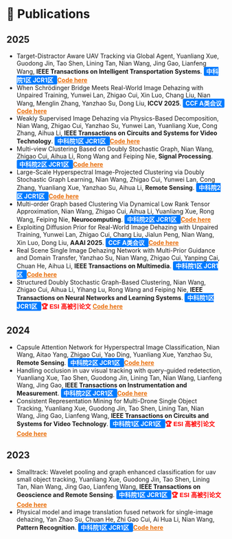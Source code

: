 # 📝 Publications 
<!-- 
## Selected Publications 

### Multi-view Late Fusion Alignment
<div class='paper-box'><div class='paper-box-image'><div><div class="badge">IJCAI 2019</div><img src='images/ijcai.jpg' alt="sym" width="100%"></div></div>
<div class='paper-box-text' markdown="1">

[Multi-view Clustering via Late Fusion Alignment Maximization](https://www.ijcai.org/Proceedings/2019/0524.pdf) <a href='https://scholar.google.com/citations?user=5o9hK3EAAAAJ'><img src="https://img.shields.io/endpoint?logo=Google%20Scholar&url=https%3A%2F%2Fcdn.jsdelivr.net%2Fgh%2Fwangsiwei2010%2Fwangsiwei2010.github.io@google-scholar-stats%2Fgs_data_shieldsio_paper4.json&labelColor=f6f6f6&color=9cf&style=flat&label=citations"></a>

[Code](https://github.com/wangsiwei2010/latefusionalignment)

**Siwei Wang**, Xinwang Liu, En Zhu, Chang Tang, Jiyuan Liu, Jingtao Hu, Jingyuan Xia, Jianping Yin

[**Project**](https://scholar.google.com/citations?view_op=view_citation&hl=zh-CN&user=DhtAFkwAAAAJ&citation_for_view=DhtAFkwAAAAJ:ALROH1vI_8AC) <strong><span class='show_paper_citations' data='DhtAFkwAAAAJ:ALROH1vI_8AC'></span></strong>
- propose multi-view late fusion paradigm. 
</div>
</div>


### Large-scale Anchor Representation
<div class='paper-box'><div class='paper-box-image'><div><div class="badge">IEEE TIP2022</div><img src='images/tip.jpg' alt="sym" width="100%"></div></div>
<div class='paper-box-text' markdown="1">

[Fast Parameter-Free Multi-View Subspace Clustering With Consensus Anchor Guidance](https://www.researchgate.net/publication/356634317_Fast_Parameter-Free_Multi-View_Subspace_Clustering_With_Consensus_Anchor_Guidance) <a href='https://scholar.google.com/citations?user=5o9hK3EAAAAJ'><img src="https://img.shields.io/endpoint?logo=Google%20Scholar&url=https%3A%2F%2Fcdn.jsdelivr.net%2Fgh%2Fwangsiwei2010%2Fwangsiwei2010.github.io@google-scholar-stats%2Fgs_data_shieldsio_paper1.json&labelColor=f6f6f6&color=9cf&style=flat&label=citations"></a>

[Code](https://github.com/wangsiwei2010/FPMVS-CAG) 

**Siwei Wang**, Xinwang Liu, Xinzhong Zhu, Pei Zhang, Yi Zhang, Feng Gao, En Zhu (ESI High Cited Paper)  

[**Project**](https://scholar.google.com/citations?view_op=view_citation&hl=zh-CN&user=DhtAFkwAAAAJ&citation_for_view=DhtAFkwAAAAJ:ALROH1vI_8AC) <strong><span class='show_paper_citations' data='DhtAFkwAAAAJ:ALROH1vI_8AC'></span></strong>
- a unified multi-view co-training style of anchors. 
</div>
</div>


### Large-scale Anchor Alignment
<div class='paper-box'><div class='paper-box-image'><div><div class="badge">NeurIPS 2022</div><img src='images/neurips.jpg' alt="sym" width="100%"></div></div>
<div class='paper-box-text' markdown="1">

[Align then Fusion: Generalized Large-scale Multi-view Clustering with Anchor Matching Correspondences](https://proceedings.neurips.cc/paper_files/paper/2022/file/270339c997293ca2988c62f4308e389f-Paper-Conference.pdf) <a href='https://scholar.google.com/citations?user=5o9hK3EAAAAJ'><img src="https://img.shields.io/endpoint?logo=Google%20Scholar&url=https%3A%2F%2Fcdn.jsdelivr.net%2Fgh%2Fwangsiwei2010%2Fwangsiwei2010.github.io@google-scholar-stats%2Fgs_data_shieldsio_paper2.json&labelColor=f6f6f6&color=9cf&style=flat&label=citations"></a>

[Code](https://github.com/wangsiwei2010/NeurIPS22-FMVACC)

**Siwei Wang**, Xinwang Liu, Suyuan Liu, Jiaqi Jin, Wenxuan Tu, Xinzhong Zhu, En Zhu

[**Project**](https://scholar.google.com/citations?view_op=view_citation&hl=zh-CN&user=DhtAFkwAAAAJ&citation_for_view=DhtAFkwAAAAJ:ALROH1vI_8AC) <strong><span class='show_paper_citations' data='DhtAFkwAAAAJ:ALROH1vI_8AC'></span></strong>
- the first work to tackle multi-view anchor-unaligned problem. 
</div>
</div>

### Large-scale Anchor for Incomplete Scenerios 
<div class='paper-box'><div class='paper-box-image'><div><div class="badge">CVPR 2022</div><img src='images/cvpr.jpg' alt="sym" width="100%"></div></div>
<div class='paper-box-text' markdown="1">

[Highly-efficient Incomplete Large-scale Multi-view Clustering with Consensus Bipartite Graph](https://openaccess.thecvf.com/content/CVPR2022/papers/Wang_Highly-Efficient_Incomplete_Large-Scale_Multi-View_Clustering_With_Consensus_Bipartite_Graph_CVPR_2022_paper.pdf) <a href='https://scholar.google.com/citations?user=5o9hK3EAAAAJ'><img src="https://img.shields.io/endpoint?logo=Google%20Scholar&url=https%3A%2F%2Fcdn.jsdelivr.net%2Fgh%2Fwangsiwei2010%2Fwangsiwei2010.github.io@google-scholar-stats%2Fgs_data_shieldsio_paper3.json&labelColor=f6f6f6&color=9cf&style=flat&label=citations"></a>

[Code](https://github.com/wangsiwei2010/CVPR22-IMVC-CBG)

**Siwei Wang**, Xinwang Liu, Li Liu, Wenxuan Tu, Xinzhong Zhu, Jiyuan Liu, Sihang Zhou, En Zhu

[**Project**](https://scholar.google.com/citations?view_op=view_citation&hl=zh-CN&user=DhtAFkwAAAAJ&citation_for_view=DhtAFkwAAAAJ:ALROH1vI_8AC) <strong><span class='show_paper_citations' data='DhtAFkwAAAAJ:ALROH1vI_8AC'></span></strong>
- the first large-scale multi-view anchor framework for incomplete scenerios. 
</div>
</div>

  <span style="color: white; font-weight: bold; font-size: 14px;">SDM 2025</span>​
    <div style="display: inline-block; border: 1px solid #4169E1; background-color: #9BF3FD; padding: 6px 12px; border-radius: 4px; margin-left: 8px;">​
    <span style="color: white; font-weight: bold; font-size: 14px;">中科院JCR 1区</span>​
  </div>
<span style="background-color:#FFC0CB; padding: 2px 4px; border-radius: 3px;">SDM</span>, <span style="color:#FF5733;">中科院JCR</span>, 

- [Physical model and image translation fused network for single-image dehazing](https://scholar.google.com/citations?view_op=view_citation&hl=en&user=5o9hK3EAAAAJ&sortby=pubdate&citation_for_view=5o9hK3EAAAAJ:pqnbT2bcN3wC), Shengju Yu, Siwei Wang, Zhibin Dong, Wenxuan Tu, Suyuan Liu, Zhao Lv, Pan Li, Miao Wang, En Zhu, **AAAI 2024**
-->
## 2025
-   Target-Distractor Aware UAV Tracking via Global Agent, Yuanliang Xue, Guodong Jin, Tao Shen, Lining Tan, Nian Wang, Jing Gao, Lianfeng Wang, **IEEE Transactions on Intelligent Transportation Systems**. <span style="
    background-color: #007bff; 
    color: white; 
    padding: 2px 6px; 
    border-radius: 3px; 
    font-weight: bold;">
中科院1区 JCR1区
</span> <a href="https://bgithub.xyz/xyl-507/TDAT" style="color: #EA700D; font-weight: bold;">Code here</a>   
-   When Schrödinger Bridge Meets Real-World Image Dehazing with Unpaired Training, Yunwei Lan, Zhigao Cui, Xin Luo, Chang Liu, Nian Wang, Menglin Zhang, Yanzhao Su, Dong Liu, **ICCV 2025**. <span style="
    background-color: #007bff; 
    color: white; 
    padding: 2px 6px; 
    border-radius: 3px; 
    font-weight: bold;">
CCF A类会议
</span> <a href="https://bgithub.xyz/ywxjm/DehazeSB" style="color: #EA700D; font-weight: bold;">Code here</a>  
-   Weakly Supervised Image Dehazing via Physics-Based Decomposition,  Nian Wang, Zhigao Cui, Yanzhao Su, Yunwei Lan, Yuanliang Xue, Cong Zhang, Aihua Li, **IEEE Transactions on Circuits and Systems for Video Technology**. <span style="
    background-color: #007bff; 
    color: white; 
    padding: 2px 6px; 
    border-radius: 3px; 
    font-weight: bold;">
中科院1区 JCR1区
</span>   <a href="https://bgithub.xyz/NianWang-HJJGCDX/PBD" style="color: #EA700D; font-weight: bold;">Code here</a> 
-   Multi-view Clustering Based on Doubly Stochastic Graph, Nian Wang, Zhigao Cui, Aihua Li, Rong Wang and Feiping Nie, **Signal Processing**. <br>
    <span style="
    background-color: #007bff; 
    color: white; 
    padding: 2px 6px; 
    border-radius: 3px; 
    font-weight: bold;">
中科院2区 JCR1区
</span> <a href="https://bgithub.xyz/NianWang-HJJGCDX/MCDSG" style="color: #EA700D; font-weight: bold;">Code here</a> 
-   Large-Scale Hyperspectral Image-Projected Clustering via Doubly Stochastic Graph Learning, Nian Wang, Zhigao Cui, Yunwei Lan, Cong Zhang, Yuanliang Xue, 
Yanzhao Su, Aihua Li, **Remote Sensing**. <span style="
    background-color: #007bff; 
    color: white; 
    padding: 2px 6px; 
    border-radius: 3px; 
    font-weight: bold;">
中科院2区 JCR1区
</span> <a href="https://bgithub.xyz/NianWang-HJJGCDX/HPCDL" style="color: #EA700D; font-weight: bold;">Code here</a>   
-   Multi-order Graph based Clustering Via Dynamical Low Rank Tensor Approximation, Nian Wang, Zhigao Cui, Aihua Li, Yuanliang Xue, Rong Wang, Feiping Nie,   **Neurocomputing**. <span style="
    background-color: #007bff; 
    color: white; 
    padding: 2px 6px; 
    border-radius: 3px; 
    font-weight: bold;">
中科院2区 JCR1区
</span>  <a href="https://bgithub.xyz/NianWang-HJJGCDX/MCDLT" style="color: #EA700D; font-weight: bold;">Code here</a>  
-  Exploiting Diffusion Prior for Real-World Image Dehazing with Unpaired Training, Yunwei Lan, Zhigao Cui, Chang Liu, Jialun Peng, Nian Wang, Xin Luo, Dong Liu,  **AAAI 2025**. <span style="
    background-color: #007bff; 
    color: white; 
    padding: 2px 6px; 
    border-radius: 3px; 
   font-weight: bold;">
CCF A类会议
</span>  <a href="https://bgithub.xyz/ywxjm/Diff-Dehazer" style="color: #EA700D; font-weight: bold;">Code here</a>  
-  Real Scene Single Image Dehazing Network with Multi-Prior Guidance and Domain Transfer, Yanzhao Su, Nian Wang, Zhigao Cui, Yanping Cai, Chuan He, Aihua Li,  **IEEE Transactions on Multimedia**. <span style="
    background-color: #007bff; 
    color: white; 
    padding: 2px 6px; 
    border-radius: 3px; 
    font-weight: bold;">
中科院1区 JCR1区
</span> <a href="https://bgithub.xyz/NianWang-HJJGCDX/DNMGDT" style="color: #EA700D; font-weight: bold;">Code here</a>  
-  Structured Doubly Stochastic Graph-Based Clustering, Nian Wang, Zhigao Cui, Aihua Li, Yihang Lu, Rong Wang and Feiping Nie,  **IEEE Transactions on Neural Networks and Learning Systems**. <span style="
    background-color: #007bff; 
    color: white; 
    padding: 2px 6px; 
    border-radius: 3px; 
    font-weight: bold;">
中科院1区 JCR1区
</span> <span style="color: #FF0000; font-weight: bold;   font-family: Arial, sans-serif;">🏆 ESI 高被引论文</span>    <a href="https://bgithub.xyz/NianWang-HJJGCDX/SDSGC" style="color: #EA700D; font-weight: bold;">Code here</a>  
 
## 2024
- Capsule Attention Network for Hyperspectral Image Classification, Nian Wang, Aitao Yang, Zhigao Cui, Yao Ding, Yuanliang Xue, Yanzhao Su, **Remote Sensing**. <span style="
    background-color: #007bff; 
    color: white; 
    padding: 2px 6px; 
    border-radius: 3px; 
    font-weight: bold;">
中科院2区 JCR1区
</span>  <a href="https://bgithub.xyz/NianWang-HJJGCDX/CAN" style="color: #EA700D; font-weight: bold;">Code here</a>  
- Handling occlusion in uav visual tracking with query-guided redetection, Yuanliang Xue, Tao Shen, Guodong Jin, Lining Tan, Nian Wang, Lianfeng Wang, Jing Gao, **IEEE Transactions on Instrumentation and Measurement**. <span style="
    background-color: #007bff; 
    color: white; 
    padding: 2px 6px; 
    border-radius: 3px; 
    font-weight: bold;">
中科院2区 JCR1区
</span> <a href="https://bgithub.xyz/xyl-507/QRDT" style="color: #EA700D; font-weight: bold;">Code here</a> 
- Consistent Representation Mining for Multi-Drone Single Object Tracking, Yuanliang Xue, Guodong Jin, Tao Shen, Lining Tan, Nian Wang, Jing Gao, Lianfeng Wang, **IEEE Transactions on Circuits and Systems for Video Technology**. <span style="
    background-color: #007bff; 
    color: white; 
    padding: 2px 6px; 
    border-radius: 3px; 
    font-weight: bold;">
中科院1区 JCR1区
</span> <span style="color: #FF0000; font-weight: bold;   font-family: Arial, sans-serif;">🏆 ESI 高被引论文</span>  <a href="https://bgithub.xyz/xyl-507/CRM" style="color: #EA700D; font-weight: bold;">Code here</a> 

## 2023
- Smalltrack: Wavelet pooling and graph enhanced classification for uav small object tracking, Yuanliang Xue, Guodong Jin, Tao Shen, Lining Tan, Nian Wang, Jing Gao, Lianfeng Wang, **IEEE Transactions on Geoscience and Remote Sensing**. <span style="
    background-color: #007bff; 
    color: white; 
    padding: 2px 6px; 
    border-radius: 3px; 
    font-weight: bold;">
中科院1区 JCR1区
</span> <span style="color: #FF0000; font-weight: bold;   font-family: Arial, sans-serif;">🏆 ESI 高被引论文</span> <a href="https://bgithub.xyz/xyl-507/SmallTrack" style="color: #EA700D; font-weight: bold;">Code here</a> 
- Physical model and image translation fused network for single-image dehazing, Yan Zhao Su, Chuan He, Zhi Gao Cui, Ai Hua Li, Nian Wang, **Pattern Recognition**. <span style="
    background-color: #007bff; 
    color: white; 
    padding: 2px 6px; 
    border-radius: 3px; font-weight: bold;">
中科院1区 JCR1区
</span>  <a href="https://bgithub.xyz/syzlhh/PMITFN" style="color: #EA700D; font-weight: bold;">Code here</a>


